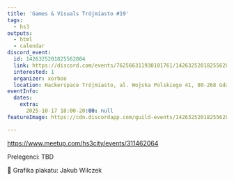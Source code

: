 ```yaml
---
title: 'Games & Visuals Trójmiasto #19'
tags:
  - hs3
outputs:
  - html
  - calendar
discord_event:
  id: 1426325201825562804
  link: https://discord.com/events/762566311930101761/1426325201825562804
  interested: 1
  organizer: xorboo
  location: Hackerspace Trójmiasto, al. Wojska Polskiego 41, 80-268 Gdańsk
eventInfo:
  dates:
    extra:
      2025-10-17 18:00-20:00: null
featureImage: https://cdn.discordapp.com/guild-events/1426325201825562804/f1579926da559b9f5d4b81a5dad83557.png?size=1024

---
```


https://www.meetup.com/hs3city/events/311462064

Prelegenci: TBD

🎨 Grafika plakatu: Jakub Wilczek
